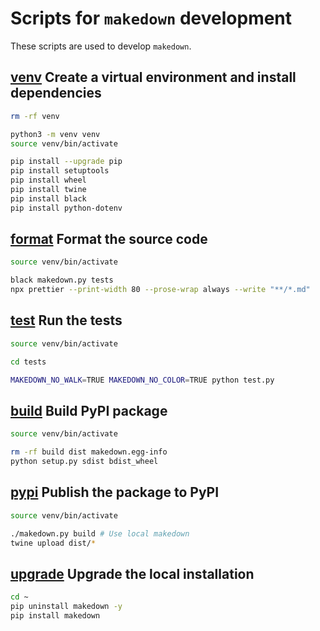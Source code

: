 # Scripts for `makedown` development

These scripts are used to develop `makedown`.

## [venv]() Create a virtual environment and install dependencies

```bash
rm -rf venv

python3 -m venv venv
source venv/bin/activate

pip install --upgrade pip
pip install setuptools
pip install wheel
pip install twine
pip install black
pip install python-dotenv
```

## [format]() Format the source code

```bash
source venv/bin/activate

black makedown.py tests
npx prettier --print-width 80 --prose-wrap always --write "**/*.md"
```

## [test]() Run the tests

```bash
source venv/bin/activate

cd tests

MAKEDOWN_NO_WALK=TRUE MAKEDOWN_NO_COLOR=TRUE python test.py
```

## [build]() Build PyPI package

```bash
source venv/bin/activate

rm -rf build dist makedown.egg-info
python setup.py sdist bdist_wheel
```

## [pypi]() Publish the package to PyPI

```bash
source venv/bin/activate

./makedown.py build # Use local makedown
twine upload dist/*
```

## [upgrade]() Upgrade the local installation

```bash
cd ~
pip uninstall makedown -y
pip install makedown
```

